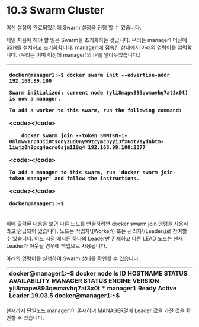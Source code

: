 # 10.3 Swarm Cluster

머신 설정이 완료되었기에 Swarm 설정을 진행 할 수 있습니다.

제일 처음에 해야 할 일은 Swarm을 초기화하는 것입니다. 우리는 manager1 머신에 SSH를 설치하고 초기화합니다. manager1에 접속한 상태에서 아래의 명령어를 입력합니다. \(우리는 이미 이전에 manager1의 IP를 알아두었습니다.\)

<table>
  <thead>
    <tr>
      <th style="text-align:left">
        <p><code>docker@manager1:~$ docker swarm init --advertise-addr 192.168.99.100</code>
        </p>
        <p><code>Swarm initialized: current node (yli8mapw893qwmavhq7at3x0t) is now a manager.</code>
        </p>
        <p><code>To add a worker to this swarm, run the following command:</code>
        </p>
        <p>&lt;code&gt;&lt;/code&gt;</p>
        <p><code>    docker swarm join --token SWMTKN-1-0mlmww1rp83ji0tsonyzud0ny99tcymc3yyi3fx6ot7sydabtm-1iwjz0h9pxg4acro0sjm119q4 192.168.99.100:2377</code>
        </p>
        <p>&lt;code&gt;&lt;/code&gt;</p>
        <p><code>To add a manager to this swarm, run &apos;docker swarm join-token manager&apos; and follow the instructions.</code>
        </p>
        <p>&lt;code&gt;&lt;/code&gt;</p>
        <p><code>docker@manager1:~$</code>
        </p>
      </th>
    </tr>
  </thead>
  <tbody></tbody>
</table>위에 출력된 내용을 보면 다른 노드를 연결하려면 docker swarm join 명령을 사용하라고 언급되어 있습니다. 노드는 작업자\(Worker\) 또는 관리자\(Leader\)로 참여할 수 있습니다. 어느 시점 에서든 하나의 Leader만 존재하고 다른 LEAD 노드는 현재 Leader가 아웃될 경우에 백업으로 사용됩니다.

아래의 명령어를 실행하여 Swarm 상태를 확인할 수 있습니다.

| **docker@manager1:~$ docker node ls ID                            HOSTNAME STATUS           AVAILABILITY MANAGER STATUS ENGINE VERSION yli8mapw893qwmavhq7at3x0t \*   manager1 Ready           Active Leader 19.03.5 docker@manager1:~$** |
| :--- |


현재까지 단일노드 manager1이 존재하며 MANAGER열에 Leader 값을 가진 것을 확인할 수 있습니다.  


